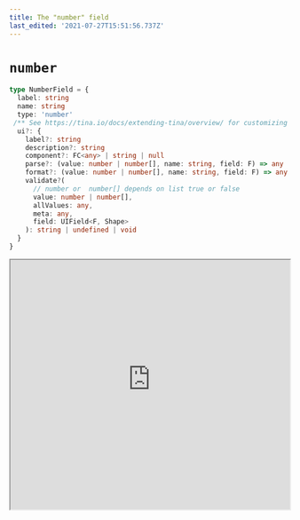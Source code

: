 ```yaml
---
title: The "number" field
last_edited: '2021-07-27T15:51:56.737Z'
---
```


# `number`

```ts
type NumberField = {
  label: string
  name: string
  type: 'number'
 /** See https://tina.io/docs/extending-tina/overview/ for customizing the UI **/
  ui?: {
    label?: string
    description?: string
    component?: FC<any> | string | null
    parse?: (value: number | number[], name: string, field: F) => any
    format?: (value: number | number[], name: string, field: F) => any
    validate?(
      // number or  number[] depends on list true or false
      value: number | number[],
      allValues: any,
      meta: any,
      field: UIField<F, Shape>
    ): string | undefined | void
  }
}
```

<iframe width="100%" height="450px" src="https://tina-gql-playground.vercel.app/iframe/number" />
